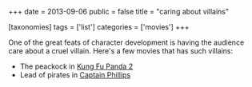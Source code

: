 +++
date = 2013-09-06
public = false
title = "caring about villains"

[taxonomies]
tags = ['list']
categories = ['movies']
+++

One of the great feats of character development is having the audience
care about a cruel villain. Here\'s a few movies that has such villains:

-   The peackock in [Kung Fu Panda 2]
-   Lead of pirates in [Captain Phillips]

  [Kung Fu Panda 2]: http://movies.tshepang.net/kung-fu-panda-2-2011
  [Captain Phillips]: http://movies.tshepang.net/captain-phillips-2013
